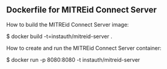 Dockerfile for MITREid Connect Server
-------------------------------------

How to build the MITREid Connect Server image:

$ docker build -t=instauth/mitreid-server .

How to create and run the MITREid Connect Server container:

$ docker run -p 8080:8080 -t instauth/mitreid-server
